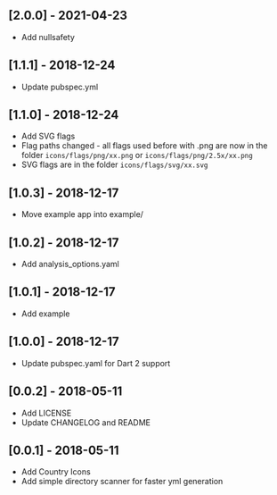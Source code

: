 ## [2.0.0] - 2021-04-23
* Add nullsafety

## [1.1.1] - 2018-12-24
* Update pubspec.yml

## [1.1.0] - 2018-12-24

* Add SVG flags
* Flag paths changed - all flags used before with .png are now in the folder ``icons/flags/png/xx.png`` or ``icons/flags/png/2.5x/xx.png``
* SVG flags are in the folder ``icons/flags/svg/xx.svg``

## [1.0.3] - 2018-12-17

* Move example app into example/

## [1.0.2] - 2018-12-17

* Add analysis_options.yaml

## [1.0.1] - 2018-12-17

* Add example

## [1.0.0] - 2018-12-17

* Update pubspec.yaml for Dart 2 support

## [0.0.2] - 2018-05-11

* Add LICENSE
* Update CHANGELOG and README

## [0.0.1] - 2018-05-11

* Add Country Icons
* Add simple directory scanner for faster yml generation
